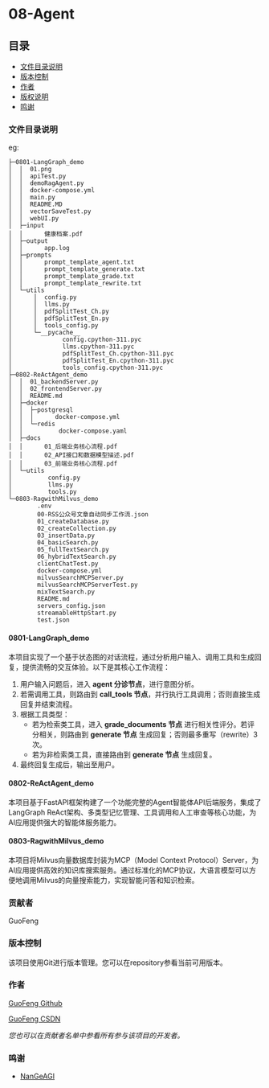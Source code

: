 
# 08-Agent

## 目录


- [文件目录说明](#文件目录说明)
- [版本控制](#版本控制)
- [作者](#作者)
- [版权说明](#版权说明)
- [鸣谢](#鸣谢)


### 文件目录说明
eg:

```
├─0801-LangGraph_demo
│  │  01.png
│  │  apiTest.py
│  │  demoRagAgent.py
│  │  docker-compose.yml
│  │  main.py
│  │  README.MD
│  │  vectorSaveTest.py
│  │  webUI.py
│  ├─input
│  │      健康档案.pdf
│  ├─output
│  │      app.log
│  ├─prompts
│  │      prompt_template_agent.txt
│  │      prompt_template_generate.txt
│  │      prompt_template_grade.txt
│  │      prompt_template_rewrite.txt
│  └─utils
│      │  config.py
│      │  llms.py
│      │  pdfSplitTest_Ch.py
│      │  pdfSplitTest_En.py
│      │  tools_config.py
│      └─__pycache__
│              config.cpython-311.pyc
│              llms.cpython-311.pyc
│              pdfSplitTest_Ch.cpython-311.pyc
│              pdfSplitTest_En.cpython-311.pyc
│              tools_config.cpython-311.pyc
├─0802-ReActAgent_demo
│  │  01_backendServer.py
│  │  02_frontendServer.py
│  │  README.md
│  ├─docker
│  │  ├─postgresql
│  │  │      docker-compose.yml
│  │  └─redis
│  │          docker-compose.yaml
│  ├─docs
│  │      01_后端业务核心流程.pdf
│  │      02_API接口和数据模型描述.pdf
│  │      03_前端业务核心流程.pdf
│  └─utils
│          config.py
│          llms.py
│          tools.py
└─0803-RagwithMilvus_demo
        .env
        00-RSS公众号文章自动同步工作流.json
        01_createDatabase.py
        02_createCollection.py
        03_insertData.py
        04_basicSearch.py
        05_fullTextSearch.py
        06_hybridTextSearch.py
        clientChatTest.py
        docker-compose.yml
        milvusSearchMCPServer.py
        milvusSearchMCPServerTest.py
        mixTextSearch.py
        README.md
        servers_config.json
        streamableHttpStart.py
        test.json
```

#### 0801-LangGraph_demo

本项目实现了一个基于状态图的对话流程，通过分析用户输入、调用工具和生成回复，提供流畅的交互体验。以下是其核心工作流程：

1. 用户输入问题后，进入 **agent 分诊节点**，进行意图分析。
2. 若需调用工具，则路由到 **call_tools 节点**，并行执行工具调用；否则直接生成回复并结束流程。
3. 根据工具类型：
   - 若为检索类工具，进入 **grade_documents 节点** 进行相关性评分。若评分相关，则路由到 **generate 节点** 生成回复；否则最多重写（rewrite）3次。
   - 若为非检索类工具，直接路由到 **generate 节点** 生成回复。
4. 最终回复生成后，输出至用户。

#### 0802-ReActAgent_demo

本项目基于FastAPI框架构建了一个功能完整的Agent智能体API后端服务，集成了LangGraph ReAct架构、多类型记忆管理、工具调用和人工审查等核心功能，为AI应用提供强大的智能体服务能力。

#### 0803-RagwithMilvus_demo

本项目将Milvus向量数据库封装为MCP（Model Context Protocol）Server，为AI应用提供高效的知识库搜索服务。通过标准化的MCP协议，大语言模型可以方便地调用Milvus的向量搜索能力，实现智能问答和知识检索。

### 贡献者

GuoFeng


### 版本控制

该项目使用Git进行版本管理。您可以在repository参看当前可用版本。

### 作者

[GuoFeng Github](https://github.com/hquzhuguofeng)

[GuoFeng CSDN](https://blog.csdn.net/weixin_46133588?spm=1011.2415.3001.5343)

 *您也可以在贡献者名单中参看所有参与该项目的开发者。*



### 鸣谢
- [NanGeAGI](https://space.bilibili.com/509246474/upload/video)